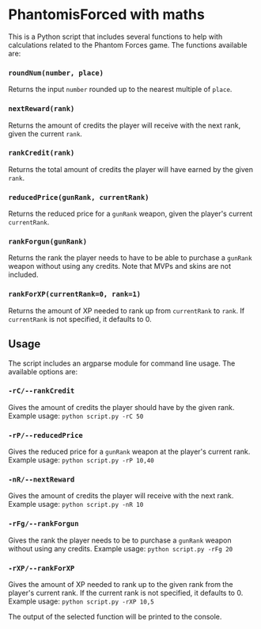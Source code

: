 
# PhantomisForced with maths

This is a Python script that includes several functions to help with calculations related to the Phantom Forces game. The functions available are:

### `roundNum(number, place)`

Returns the input `number` rounded up to the nearest multiple of `place`.

### `nextReward(rank)`

Returns the amount of credits the player will receive with the next rank, given the current `rank`.

### `rankCredit(rank)`

Returns the total amount of credits the player will have earned by the given `rank`.

### `reducedPrice(gunRank, currentRank)`

Returns the reduced price for a `gunRank` weapon, given the player's current `currentRank`.

### `rankForgun(gunRank)`

Returns the rank the player needs to have to be able to purchase a `gunRank` weapon without using any credits. Note that MVPs and skins are not included.

### `rankForXP(currentRank=0, rank=1)`

Returns the amount of XP needed to rank up from `currentRank` to `rank`. If `currentRank` is not specified, it defaults to 0.

## Usage

The script includes an argparse module for command line usage. The available options are:

### `-rC/--rankCredit`

Gives the amount of credits the player should have by the given rank. Example usage: `python script.py -rC 50`

### `-rP/--reducedPrice`

Gives the reduced price for a `gunRank` weapon at the player's current rank. Example usage: `python script.py -rP 10,40`

### `-nR/--nextReward`

Gives the amount of credits the player will receive with the next rank. Example usage: `python script.py -nR 10`

### `-rFg/--rankForgun`

Gives the rank the player needs to be to purchase a `gunRank` weapon without using any credits. Example usage: `python script.py -rFg 20`

### `-rXP/--rankForXP`

Gives the amount of XP needed to rank up to the given rank from the player's current rank. If the current rank is not specified, it defaults to 0. Example usage: `python script.py -rXP 10,5`

The output of the selected function will be printed to the console.